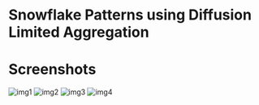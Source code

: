 # Snowflake Patterns using Diffusion Limited Aggregation

# Screenshots
![img1](https://user-images.githubusercontent.com/67017303/217810071-d8520923-d568-4d51-971f-be9780f16f37.png)
![img2](https://user-images.githubusercontent.com/67017303/217810082-babbf7f9-4b4a-47f9-9836-47efdaf15fd5.png)
![img3](https://user-images.githubusercontent.com/67017303/217810099-64e048d2-97b9-4941-870b-86fca2bf95f7.png)
![img4](https://user-images.githubusercontent.com/67017303/217810117-f7bc728b-bb37-45de-a6a6-2d77cedd5fd5.png)
